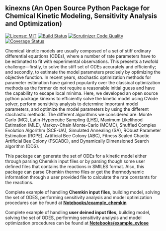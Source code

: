 ## kinexns (An Open Source Python Package for Chemical Kinetic Modeling, Sensitivity Analysis and Optimization)
[![License: MIT](https://img.shields.io/badge/license-MIT-green.svg)](https://opensource.org/licenses/MIT)
[![Build Status](https://travis-ci.org/cmashraf/kinexns.svg?branch=master)](https://travis-ci.org/cmashraf/kinexns)
[![Scrutinizer Code Quality](https://scrutinizer-ci.com/g/cmashraf/kinexns/badges/quality-score.png?b=master)](https://scrutinizer-ci.com/g/cmashraf/kinexns/?branch=master)
[![Coverage Status](https://coveralls.io/repos/github/cmashraf/kinexns/badge.svg?branch=master)](https://coveralls.io/github/cmashraf/kinexns?branch=master)

Chemical kinetic models are usually composed of a set of stiff ordinary differential equations (ODEs), where a number of rate parameters have to be estimated to fit with experimental observations. This presents a twofold challenge—firstly, to solve the stiff set of ODEs accurately and efficiently; and secondly, to estimate the model parameters precisely by optimizing the objective function. In recent years, stochastic optimization methods for parameter estimation have gained popularity over the classical optimization methods as the former do not require a reasonable initial guess and have the capability to escape local minima. Here, we developed an open source python package kinexns to efficiently solve the kinetic model using CVode solver, perform sensitivity analysis to determine important model parameters, and optimize the model parameters by using the different stochastic methods. The different algorithms we considered are: Monte Carlo (MC), Latin-Hypercube Sampling (LHS), Maximum Likelihood Estimation (MLE), Markov-Chain Monte-Carlo (MCMC), Shuffled Complex Evolution Algorithm (SCE-UA), Simulated Annealing (SA), RObust Parameter Estimation (ROPE), Artificial Bee Colony (ABC), Fitness Scaled Chaotic Artificial Bee Colony (FSCABC), and Dynamically Dimensioned Search algorithm (DDS). 

This package can generate the set of ODEs for a kinetic model either through parsing Chemkin input files or by parsing though some user defined files that contains the reactions in SMILES format. Also, this package can parse Chemkin thermo files or get the thermodynamic information through a user provided file to calculate the rate constants for the reactions.

Complete example of handling **Chemkin input files**, building model, solving the set of ODES, performing sensitivity analysis and model optimization procedures can be found at 
**[Notebooks/example_chemkin](https://github.com/cmashraf/kinexns/tree/master/Notebooks/example_chemkin)**

Complete example of handling **user deined input files**, building model, solving the set of ODES, performing sensitivity analysis and model optimization procedures can be found at 
**[Notebooks/example_xylose](https://github.com/cmashraf/kinexns/tree/master/Notebooks/example_xylose)**

